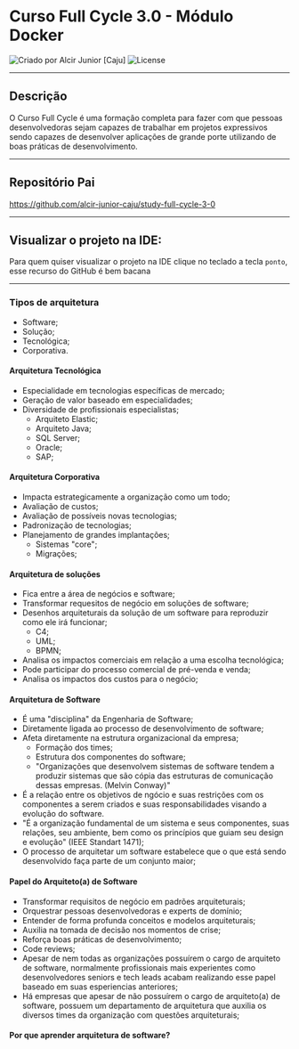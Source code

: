 # Curso Full Cycle 3.0 - Módulo Docker

<div>
    <img alt="Criado por Alcir Junior [Caju]" src="https://img.shields.io/badge/criado%20por-Alcir Junior [Caju]-%23f08700">
    <img alt="License" src="https://img.shields.io/badge/license-MIT-%23f08700">
</div>

---

## Descrição

O Curso Full Cycle é uma formação completa para fazer com que pessoas desenvolvedoras sejam capazes de trabalhar em projetos expressivos sendo capazes de desenvolver aplicações de grande porte utilizando de boas práticas de desenvolvimento.

---

## Repositório Pai
https://github.com/alcir-junior-caju/study-full-cycle-3-0

---

## Visualizar o projeto na IDE:

Para quem quiser visualizar o projeto na IDE clique no teclado a tecla `ponto`, esse recurso do GitHub é bem bacana

---
### Tipos de arquitetura

- Software;
- Solução;
- Tecnológica;
- Corporativa.

#### Arquitetura Tecnológica
- Especialidade em tecnologias específicas de mercado;
- Geração de valor baseado em especialidades;
- Diversidade de profissionais especialistas;
    - Arquiteto Elastic;
    - Arquiteto Java;
    - SQL Server;
    - Oracle;
    - SAP;

#### Arquitetura Corporativa
- Impacta estrategicamente a organização como um todo;
- Avaliação de custos;
- Avaliação de possíveis novas tecnologias;
- Padronização de tecnologias;
- Planejamento de grandes implantações;
    - Sistemas "core";
    - Migrações;

#### Arquitetura de soluções
- Fica entre a área de negócios e software;
- Transformar requesitos de negócio em soluções de software;
- Desenhos arquiteturais da solução de um software para reproduzir como ele irá funcionar;
    - C4;
    - UML;
    - BPMN;
- Analisa os impactos comerciais em relação a uma escolha tecnológica;
- Pode participar do processo comercial de pré-venda e venda;
- Analisa os impactos dos custos para o negócio;

#### Arquitetura de Software
- É uma "disciplina" da Engenharia de Software;
- Diretamente ligada ao processo de desenvolvimento de software;
- Afeta diretamente na estrutura organizacional da empresa;
    - Formação dos times;
    - Estrutura dos componentes do software;
    - "Organizações que desenvolvem sistemas de software tendem a produzir sistemas que são cópia das estruturas de comunicação dessas empresas. (Melvin Conway)"
- É a relação entre os objetivos de ngócio e suas restrições com os componentes a serem criados e suas responsabilidades visando a evolução do software.
- "É a organização fundamental de um sistema e seus componentes, suas relações, seu ambiente, bem como os princípios que guiam seu design e evolução" (IEEE Standart 1471);
-  O processo de arquitetar um software estabelece que o que está sendo desenvolvido faça parte de um conjunto maior;

#### Papel do Arquiteto(a) de Software
- Transformar requisitos de negócio em padrões arquiteturais;
- Orquestrar pessoas desenvolvedoras e experts de domínio;
- Entender de forma profunda conceitos e modelos arquiteturais;
- Auxilia na tomada de decisão nos momentos de crise;
- Reforça boas práticas de desenvolvimento;
- Code reviews;
- Apesar de nem todas as organizações possuírem o cargo de arquiteto de software, normalmente profissionais mais experientes como desenvolvedores seniors e tech leads acabam realizando esse papel baseado em suas esperiencias anteriores;
- Há empresas que apesar de não possuírem o cargo de arquiteto(a) de software, possuem um departamento de arquitetura que auxilia os diversos times da organização com questões arquiteturais;

#### Por que aprender arquitetura de software?

